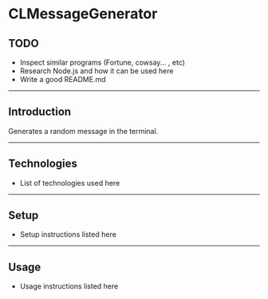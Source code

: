 # CLMessageGenerator

## TODO

- Inspect similar programs (Fortune, cowsay... , etc)
- Research Node.js and how it can be used here
- Write a good README.md

---

## Introduction

Generates a random message in the terminal.

---

## Technologies

- List of technologies used here

---

## Setup

- Setup instructions listed here

---

## Usage

- Usage instructions listed here